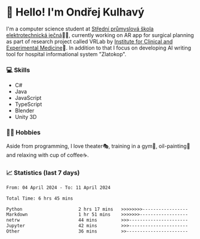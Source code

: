 # 👋 Hello! I'm Ondřej Kulhavý

I'm a computer science student at [Střední průmyslová škola elektrotechnická ječná](https://www.spsejecna.cz/)👨‍🎓, currently working on AR app for surgical planning as part of research project called VRLab by [Institute for Clinical and Experimental Medicine](https://www.ikem.cz/en/)🏥.
In addition to that I focus on developing AI writing tool for hospital informational system "Zlatokop".

### 💻 Skills
- C#
- Java
- JavaScript
- TypeScript
- Blender
- Unity 3D

### 🏋️‍♂️ Hobbies

Aside from programming, I love theater🎭, training in a gym💪, oil-painting🎨 and relaxing with cup of coffee☕.
### 📈 Statistics (last 7 days)
<!--START_SECTION:waka-->

```txt
From: 04 April 2024 - To: 11 April 2024

Total Time: 6 hrs 45 mins

Python                     2 hrs 17 mins   >>>>>>>>-----------------   33.89 %
Markdown                   1 hr 51 mins    >>>>>>>------------------   27.46 %
netrw                      44 mins         >>>----------------------   11.05 %
Jupyter                    42 mins         >>>----------------------   10.47 %
Other                      36 mins         >>-----------------------   09.05 %
```

<!--END_SECTION:waka-->




